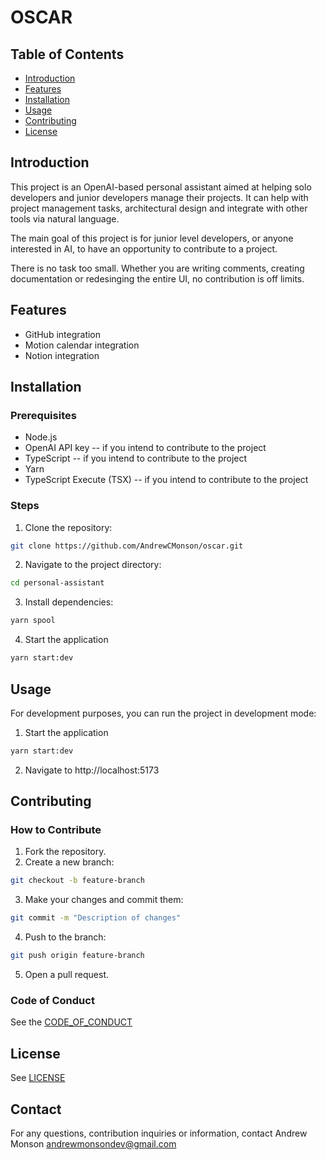 # OSCAR

## Table of Contents

- [Introduction](#introduction)
- [Features](#features)
- [Installation](#installation)
- [Usage](#usage)
- [Contributing](#contributing)
- [License](#license)

## Introduction

This project is an OpenAI-based personal assistant aimed at helping solo developers and junior developers manage their projects. It can help with project management tasks, architectural design and integrate with other tools via natural language.

The main goal of this project is for junior level developers, or anyone interested in AI, to have an opportunity to contribute to a project.

There is no task too small. Whether you are writing comments, creating documentation or redesinging the entire UI, no contribution is off limits.

## Features

- GitHub integration
- Motion calendar integration
- Notion integration

## Installation

### Prerequisites

- Node.js
- OpenAI API key -- if you intend to contribute to the project
- TypeScript -- if you intend to contribute to the project
- Yarn
- TypeScript Execute (TSX) -- if you intend to contribute to the project

### Steps

1. Clone the repository:

```bash
git clone https://github.com/AndrewCMonson/oscar.git
```

2. Navigate to the project directory:

```bash
cd personal-assistant
```

3. Install dependencies:

```bash
yarn spool
```

4. Start the application

```bash
yarn start:dev
```

## Usage

For development purposes, you can run the project in development mode:

1. Start the application

```bash
yarn start:dev
```

2. Navigate to http://localhost:5173

## Contributing

### How to Contribute

1. Fork the repository.
2. Create a new branch:

```bash
git checkout -b feature-branch
```

3. Make your changes and commit them:

```bash
git commit -m "Description of changes"
```

4. Push to the branch:

```bash
git push origin feature-branch
```

5. Open a pull request.

### Code of Conduct

See the [CODE_OF_CONDUCT](CODE_OF_CONDUCT.md)

## License

See [LICENSE](LICENSE.txt)

## Contact

For any questions, contribution inquiries or information, contact Andrew Monson andrewmonsondev@gmail.com
